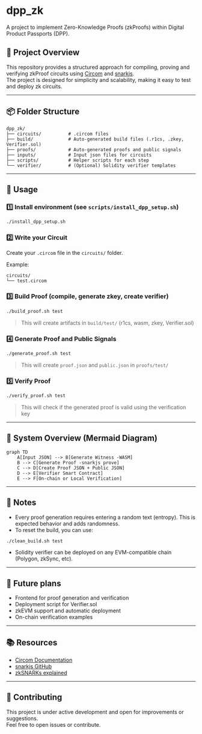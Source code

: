 # dpp_zk

A project to implement Zero-Knowledge Proofs (zkProofs) within Digital Product Passports (DPP).

## 🚀 Project Overview

This repository provides a structured approach for compiling, proving and verifying zkProof circuits using [Circom](https://docs.circom.io/) and [snarkjs](https://github.com/iden3/snarkjs).  
The project is designed for simplicity and scalability, making it easy to test and deploy zk circuits.

---

## 📦 Folder Structure

```
dpp_zk/
├── circuits/          # .circom files
├── build/             # Auto-generated build files (.r1cs, .zkey, Verifier.sol)
├── proofs/            # Auto-generated proofs and public signals
├── inputs/            # Input json files for circuits
├── scripts/           # Helper scripts for each step
└── verifier/          # (Optional) Solidity verifier templates
```

---

## 📖 Usage

### 1️⃣ Install environment (see `scripts/install_dpp_setup.sh`)

```bash
./install_dpp_setup.sh
```

### 2️⃣ Write your Circuit

Create your `.circom` file in the `circuits/` folder.

Example:

```
circuits/
└── test.circom
```

### 3️⃣ Build Proof (compile, generate zkey, create verifier)

```bash
./build_proof.sh test
```

> This will create artifacts in `build/test/` (r1cs, wasm, zkey, Verifier.sol)

### 4️⃣ Generate Proof and Public Signals

```bash
./generate_proof.sh test
```

> This will create `proof.json` and `public.json` in `proofs/test/`

### 5️⃣ Verify Proof

```bash
./verify_proof.sh test
```

> This will check if the generated proof is valid using the verification key

---

## 🧠 System Overview (Mermaid Diagram)

```mermaid
graph TD
    A[Input JSON] --> B[Generate Witness -WASM]
    B --> C[Generate Proof -snarkjs prove]
    C --> D[Create Proof JSON + Public JSON]
    D --> E[Verifier Smart Contract]
    E --> F[On-chain or Local Verification]
```

---

## 📌 Notes

- Every proof generation requires entering a random text (entropy). This is expected behavior and adds randomness.
- To reset the build, you can use:

```bash
./clean_build.sh test
```

- Solidity verifier can be deployed on any EVM-compatible chain (Polygon, zkSync, etc).

---

## 📢 Future plans

- Frontend for proof generation and verification
- Deployment script for Verifier.sol
- zkEVM support and automatic deployment
- On-chain verification examples

---

## 📚 Resources

- [Circom Documentation](https://docs.circom.io/)
- [snarkjs GitHub](https://github.com/iden3/snarkjs)
- [zkSNARKs explained](https://zokrates.github.io/introduction.html)

---

## 🤝 Contributing

This project is under active development and open for improvements or suggestions.  
Feel free to open issues or contribute.
